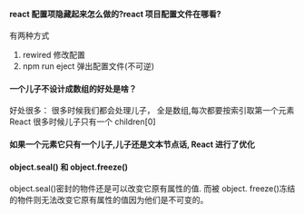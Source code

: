 #### react 配置项隐藏起来怎么做的?react 项目配置文件在哪看?

有两种方式

1. rewired 修改配置
2. npm run eject 弹出配置文件(不可逆)

#### 一个儿子不设计成数组的好处是啥？

好处很多：
很多时候我们都会处理儿子，
全是数组,每次都要按索引取第一个元素
React 很多时候儿子只有一个 children[0]

#### 如果一个元素它只有一个儿子,儿子还是文本节点话, React 进行了优化

#### object.seal() 和 object.freeze()

object.seal()密封的物件还是可以改变它原有属性的值.
而被 object. freeze()冻结的物件则无法改变它原有属性的值因为他们是不可变的。
